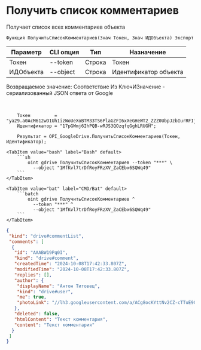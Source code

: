 ﻿---
sidebar_position: 3
---

# Получить список комментариев
 Получает список всех комментариев объекта



`Функция ПолучитьСписокКомментариев(Знач Токен, Знач ИДОбъекта) Экспорт`

  | Параметр | CLI опция | Тип | Назначение |
  |-|-|-|-|
  | Токен | --token | Строка | Токен |
  | ИДОбъекта | --object | Строка | Идентификатор объекта |

  
  Возвращаемое значение:   Соответствие Из КлючИЗначение - сериализованный JSON ответа от Google

<br/>




```bsl title="Пример кода"
    Токен         = "ya29.a0AcM612wD1Uh1izWoUeXoBTM33TS6PlaGZFI6xXeGHeWT2_ZZZ0UbpJzbIurRFIjYKBnh4ZJ0HEgC9HNppTpTV6hgI7ZOwZO6J5KZlEbzH...";
    Идентификатор = "17pGWmj6IhPQB-wRJS3QOzqfqGghLRUGH";

    Результат = OPI_GoogleDrive.ПолучитьСписокКомментариев(Токен, Идентификатор);
```
    

 <Tabs>
  
    <TabItem value="bash" label="Bash" default>
        ```sh
            oint gdrive ПолучитьСписокКомментариев --token "***" \
              --object "1MfKvl7trDfRoyFRzXV_ZaCEbx6SQWq49"
        ```
    </TabItem>
  
    <TabItem value="bat" label="CMD/Bat" default>
        ```batch
            oint gdrive ПолучитьСписокКомментариев ^
              --token "***" ^
              --object "1MfKvl7trDfRoyFRzXV_ZaCEbx6SQWq49"
        ```
    </TabItem>
</Tabs>


```json title="Результат"
{
 "kind": "drive#commentList",
 "comments": [
  {
   "id": "AAABW19Pq0I",
   "kind": "drive#comment",
   "createdTime": "2024-10-08T17:42:33.807Z",
   "modifiedTime": "2024-10-08T17:42:33.807Z",
   "replies": [],
   "author": {
    "displayName": "Антон Титовец",
    "kind": "drive#user",
    "me": true,
    "photoLink": "//lh3.googleusercontent.com/a/ACg8ocKYttNv2CZ-cTTuE90Zmht_PwnGc0YnjM1IUllXsTVORfZFVPU=s50-c-k-no"
   },
   "deleted": false,
   "htmlContent": "Текст комментария",
   "content": "Текст комментария"
  }
 ]
}
```
